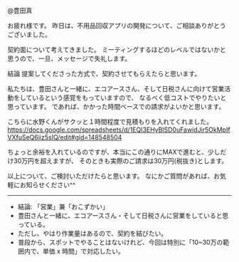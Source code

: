 @豊田真

お疲れ様です。
昨日は、不用品回収アプリの開発について、ご相談ありがとうございました。

契約面について考えてきました。
ミーティングするほどのレベルではないかと思うので、一旦、メッセージで失礼します。

結論
提案してくださった方式で、契約させてもらえたらと思います。

私たちは、豊田さんと一緒に、エコアースさん、そして日税さんに向けて営業活動をしているという感覚をもっていますので、
なるべく低コストでやりたいと思っています。
であれば、かかった時間ベースでの請求がよいかと思います。

こちらに水野くんがサクッと１時間程度で見積もりを入れてくれました。
https://docs.google.com/spreadsheets/d/1EQI3EHyBlSD0uFawidJir5OkMpIfVXfuSeQ6iiz5sIQ/edit#gid=148548504

ちょっと余裕を入れているのですが、本当にこの通りにMAXで進むと、少しだけ30万円を超えますが、
そのときも実際のご請求は30万円(税抜き)とします。

以上について、ご検討いただけたらと思います。
なにかご質問があれば、お気軽にお知らせください^^


---
- 結論: 「営業」兼「おこずかい」
- 豊田さんと一緒に、エコアースさん・そして日税さんに営業をしていると思っている。
- ただし、やはり作業量はあるので、契約を結びたい。
- 普段から、スポットでやることはないけれど、今回は特別に「10~30万の範囲内で、単価 x 時間」で対応したい。



